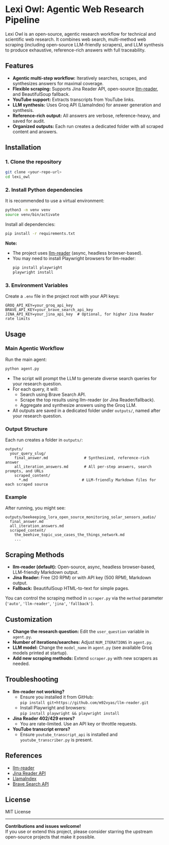 # Lexi Owl: Agentic Web Research Pipeline

Lexi Owl is an open-source, agentic research workflow for technical and scientific web research. It combines web search, multi-method web scraping (including open-source LLM-friendly scrapers), and LLM synthesis to produce exhaustive, reference-rich answers with full traceability.

## Features

- **Agentic multi-step workflow:** Iteratively searches, scrapes, and synthesizes answers for maximal coverage.
- **Flexible scraping:** Supports Jina Reader API, open-source [llm-reader](https://github.com/m92vyas/llm-reader), and BeautifulSoup fallback.
- **YouTube support:** Extracts transcripts from YouTube links.
- **LLM synthesis:** Uses Groq API (LlamaIndex) for answer generation and synthesis.
- **Reference-rich output:** All answers are verbose, reference-heavy, and saved for audit.
- **Organized outputs:** Each run creates a dedicated folder with all scraped content and answers.

## Installation

### 1. Clone the repository

```bash
git clone <your-repo-url>
cd lexi_owl
```

### 2. Install Python dependencies

It is recommended to use a virtual environment:

```bash
python3 -m venv venv
source venv/bin/activate
```

Install all dependencies:

```bash
pip install -r requirements.txt
```

**Note:**  
- The project uses [llm-reader](https://github.com/m92vyas/llm-reader) (async, headless browser-based).  
- You may need to install Playwright browsers for llm-reader:
  ```bash
  pip install playwright
  playwright install
  ```

### 3. Environment Variables

Create a `.env` file in the project root with your API keys:

```env
GROQ_API_KEY=your_groq_api_key
BRAVE_API_KEY=your_brave_search_api_key
JINA_API_KEY=your_jina_api_key  # Optional, for higher Jina Reader rate limits
```

## Usage

### Main Agentic Workflow

Run the main agent:

```bash
python agent.py
```

- The script will prompt the LLM to generate diverse search queries for your research question.
- For each query, it will:
  - Search using Brave Search API.
  - Scrape the top results using llm-reader (or Jina Reader/fallback).
  - Aggregate and synthesize answers using the Groq LLM.
- All outputs are saved in a dedicated folder under `outputs/`, named after your research question.

### Output Structure

Each run creates a folder in `outputs/`:

```
outputs/
  your_query_slug/
    final_answer.md                # Synthesized, reference-rich answer
    all_iteration_answers.md       # All per-step answers, search prompts, and URLs
    scraped_content/
      *.md                        # LLM-friendly Markdown files for each scraped source
```

### Example

After running, you might see:

```
outputs/beekeeping_lora_open_source_monitoring_solar_sensors_audio/
  final_answer.md
  all_iteration_answers.md
  scraped_content/
    the_beehive_topic_use_cases_the_things_network.md
    ...
```

## Scraping Methods

- **llm-reader (default):** Open-source, async, headless browser-based, LLM-friendly Markdown output.
- **Jina Reader:** Free (20 RPM) or with API key (500 RPM), Markdown output.
- **Fallback:** BeautifulSoup HTML-to-text for simple pages.

You can control the scraping method in `scraper.py` via the `method` parameter (`'auto'`, `'llm-reader'`, `'jina'`, `'fallback'`).

## Customization

- **Change the research question:** Edit the `user_question` variable in `agent.py`.
- **Number of iterations/searches:** Adjust `NUM_ITERATIONS` in `agent.py`.
- **LLM model:** Change the `model_name` in `agent.py` (see available Groq models printed at startup).
- **Add new scraping methods:** Extend `scraper.py` with new scrapers as needed.

## Troubleshooting

- **llm-reader not working?**
  - Ensure you installed it from GitHub:  
    `pip install git+https://github.com/m92vyas/llm-reader.git`
  - Install Playwright and browsers:  
    `pip install playwright && playwright install`
- **Jina Reader 402/429 errors?**
  - You are rate-limited. Use an API key or throttle requests.
- **YouTube transcript errors?**
  - Ensure `youtube_transcript_api` is installed and `youtube_transcriber.py` is present.

## References

- [llm-reader](https://github.com/m92vyas/llm-reader)
- [Jina Reader API](https://jina.ai/reader/)
- [LlamaIndex](https://github.com/jerryjliu/llama_index)
- [Brave Search API](https://brave.com/search/api/)

## License

MIT License

---

**Contributions and issues welcome!**  
If you use or extend this project, please consider starring the upstream open-source projects that make it possible.
